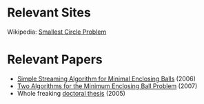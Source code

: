 # Relevant Sites
Wikipedia: [Smallest Circle Problem](https://en.wikipedia.org/wiki/Smallest-circle_problem)

# Relevant Papers
- [Simple Streaming Algorithm for Minimal Enclosing Balls](http://sharif.edu/~zarrabi/papers/cccg-06/meb.pdf) (2006)
- [Two Algorithms for the Minimum Enclosing Ball Problem](http://www.optimization-online.org/DB_FILE/2007/05/1654.pdf) (2007)
- Whole freaking [doctoral thesis](https://inf.ethz.ch/personal/emo/DoctThesisFiles/fischer05.pdf) (2005)
